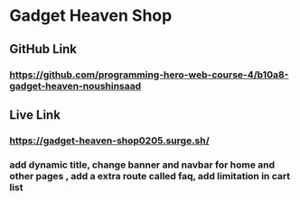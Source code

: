 # Gadget Heaven Shop

## GitHub Link
### https://github.com/programming-hero-web-course-4/b10a8-gadget-heaven-noushinsaad
## Live Link 
### https://gadget-heaven-shop0205.surge.sh/



### add dynamic title, change banner and navbar for home and other pages , add a extra route called faq, add limitation in cart list
 

